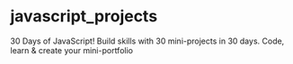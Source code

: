 # javascript_projects
30 Days of JavaScript!  Build skills with 30 mini-projects in 30 days. Code, learn &amp; create your mini-portfolio
